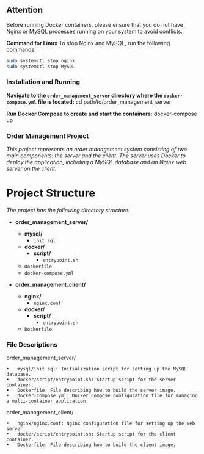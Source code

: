 ## Attention
Before running Docker containers, please ensure that you do not have Nginx or MySQL processes running on your system to avoid conflicts.

**Command for Linux**
To stop Nginx and MySQL, run the following commands.
```bash
sudo systemctl stop nginx
sudo systemctl stop MySQL
```


### Installation and Running

**Navigate to the `order_management_server` directory where the `docker-compose.yml` file is located:**
cd path/to/order_management_server

**Run Docker Compose to create and start the containers:**
docker-compose up

### Order Management Project
*This project represents an order management system consisting of two main components: the server and the client. The server uses Docker to deploy the application, including a MySQL database and an Nginx web server on the client.*

# Project Structure

*The project has the following directory structure:*

- **order_management_server/**
  - **mysql/**
    - `init.sql`
  - **docker/**
    - **script/**
      - `entrypoint.sh`
  - `Dockerfile`
  - `docker-compose.yml`

- **order_management_client/**
  - **nginx/**
    - `nginx.conf`
  - **docker/**
    - **script/**
      - `entrypoint.sh`
  - `Dockerfile`


### File Descriptions

order_management_server/

	•	mysql/init.sql: Initialization script for setting up the MySQL database.
	•	docker/script/entrypoint.sh: Startup script for the server container.
	•	Dockerfile: File describing how to build the server image.
	•	docker-compose.yml: Docker Compose configuration file for managing a multi-container application.

order_management_client/

	•	nginx/nginx.conf: Nginx configuration file for setting up the web server.
	•	docker/script/entrypoint.sh: Startup script for the client container.
	•	Dockerfile: File describing how to build the client image.

